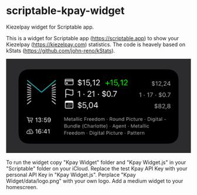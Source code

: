 # scriptable-kpay-widget
Kiezelpay widget for Scriptable app.

This is a widget for Scriptable app (https://scriptable.app) to show your Kiezelpay (https://kiezelpay.com) statistics. The code is heavely based on kStats (https://github.com/john-reno/kStats).

![alt text](screenshot.png "see screenshot.png")

To run the widget copy "Kpay Widget" folder and "Kpay Widget.js" in your "Scriptable" folder on your iCloud.
Replace the test Kpay API Key with your personal API Key in "Kpay Widget.js".
Perplace "Kpay Widget/data/logo.png" with your own logo.
Add a medium widget to your homescreen.
